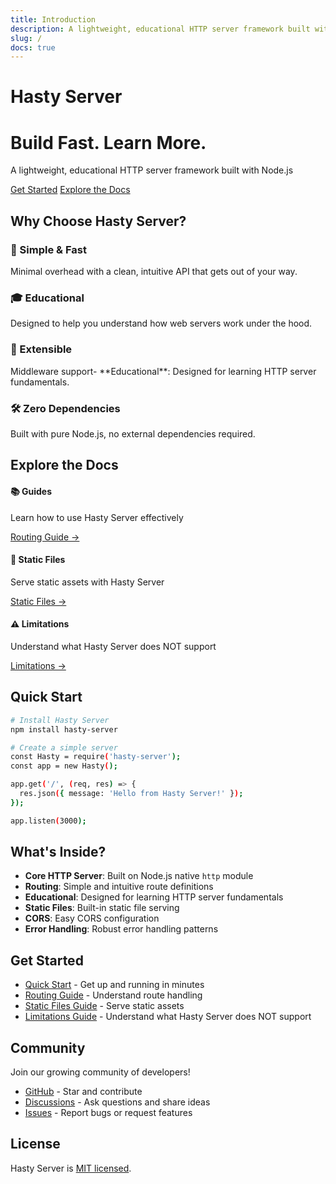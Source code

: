 ```yaml
---
title: Introduction
description: A lightweight, educational HTTP server framework built with Node.js
slug: / 
docs: true
---
```


# Hasty Server

<div class="hero">
  <div class="hero-content">
    <h1>Build Fast. Learn More.</h1>
    <p class="subtitle">A lightweight, educational HTTP server framework built with Node.js</p>
    <div class="cta-buttons">
      <a href="./getting-started/quick-start" class="button button--primary">Get Started</a>
      <a href="./guides" class="button button--secondary">Explore the Docs</a>
    </div>
  </div>
</div>

## Why Choose Hasty Server?

<div class="features">
  <div class="feature">
    <h3>🚀 Simple & Fast</h3>
    <p>Minimal overhead with a clean, intuitive API that gets out of your way.</p>
  </div>
  <div class="feature">
    <h3>🎓 Educational</h3>
    <p>Designed to help you understand how web servers work under the hood.</p>
  </div>
  <div class="feature">
    <h3>🔌 Extensible</h3>
    <p>Middleware support- **Educational**: Designed for learning HTTP server fundamentals.</p>
  </div>
  <div class="feature">
    <h3>🛠️ Zero Dependencies</h3>
    <p>Built with pure Node.js, no external dependencies required.</p>
  </div>
</div>

## Explore the Docs

<div class="doc-grid">
  <div class="doc-card">
    <h4>📚 Guides</h4>
    <p>Learn how to use Hasty Server effectively</p>
    <a href="./guides/routing">Routing Guide →</a>
  </div>
  
  <div class="doc-card">
    <h4>📁 Static Files</h4>
    <p>Serve static assets with Hasty Server</p>
    <a href="./guides/static-files">Static Files →</a>
  </div>
  
  <div class="doc-card">
    <h4>⚠️ Limitations</h4>
    <p>Understand what Hasty Server does NOT support</p>
    <a href="./guides/limitations">Limitations →</a>
  </div>
</div>

## Quick Start

```bash
# Install Hasty Server
npm install hasty-server

# Create a simple server
const Hasty = require('hasty-server');
const app = new Hasty();

app.get('/', (req, res) => {
  res.json({ message: 'Hello from Hasty Server!' });
});

app.listen(3000);
```

## What's Inside?

- **Core HTTP Server**: Built on Node.js native `http` module
- **Routing**: Simple and intuitive route definitions
- **Educational**: Designed for learning HTTP server fundamentals
- **Static Files**: Built-in static file serving
- **CORS**: Easy CORS configuration
- **Error Handling**: Robust error handling patterns

## Get Started

- [Quick Start](./getting-started/quick-start) - Get up and running in minutes
- [Routing Guide](./guides/routing) - Understand route handling
- [Static Files Guide](./guides/static-files) - Serve static assets
- [Limitations Guide](./guides/limitations) - Understand what Hasty Server does NOT support

## Community

Join our growing community of developers!

- [GitHub](https://github.com/yourusername/hasty-server) - Star and contribute
- [Discussions](https://github.com/yourusername/hasty-server/discussions) - Ask questions and share ideas
- [Issues](https://github.com/yourusername/hasty-server/issues) - Report bugs or request features

## License

Hasty Server is [MIT licensed](https://opensource.org/licenses/MIT).
